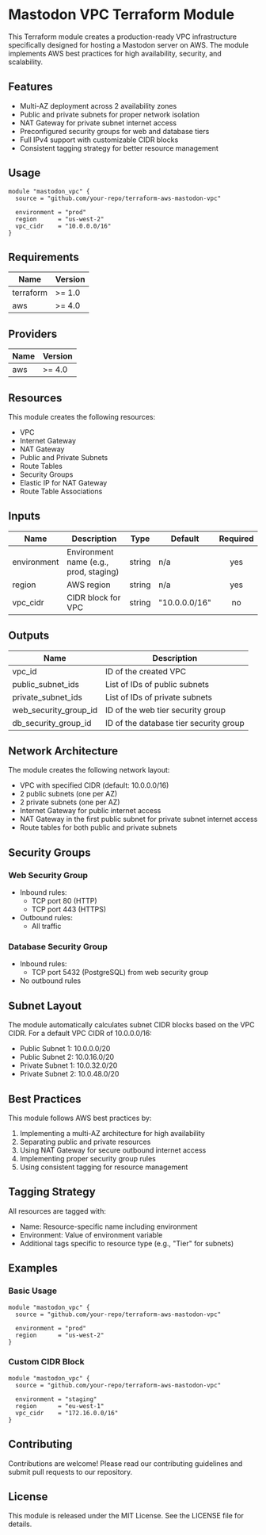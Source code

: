 # Mastodon VPC Terraform Module

This Terraform module creates a production-ready VPC infrastructure specifically designed for hosting a Mastodon server on AWS. The module implements AWS best practices for high availability, security, and scalability.

## Features

- Multi-AZ deployment across 2 availability zones
- Public and private subnets for proper network isolation
- NAT Gateway for private subnet internet access
- Preconfigured security groups for web and database tiers
- Full IPv4 support with customizable CIDR blocks
- Consistent tagging strategy for better resource management

## Usage

```hcl
module "mastodon_vpc" {
  source = "github.com/your-repo/terraform-aws-mastodon-vpc"

  environment = "prod"
  region      = "us-west-2"
  vpc_cidr    = "10.0.0.0/16"
}
```

## Requirements

| Name | Version |
|------|---------|
| terraform | >= 1.0 |
| aws | >= 4.0 |

## Providers

| Name | Version |
|------|---------|
| aws | >= 4.0 |

## Resources

This module creates the following resources:

- VPC
- Internet Gateway
- NAT Gateway
- Public and Private Subnets
- Route Tables
- Security Groups
- Elastic IP for NAT Gateway
- Route Table Associations

## Inputs

| Name | Description | Type | Default | Required |
|------|-------------|------|---------|:--------:|
| environment | Environment name (e.g., prod, staging) | string | n/a | yes |
| region | AWS region | string | n/a | yes |
| vpc_cidr | CIDR block for VPC | string | "10.0.0.0/16" | no |

## Outputs

| Name | Description |
|------|-------------|
| vpc_id | ID of the created VPC |
| public_subnet_ids | List of IDs of public subnets |
| private_subnet_ids | List of IDs of private subnets |
| web_security_group_id | ID of the web tier security group |
| db_security_group_id | ID of the database tier security group |

## Network Architecture

The module creates the following network layout:

- VPC with specified CIDR (default: 10.0.0.0/16)
- 2 public subnets (one per AZ)
- 2 private subnets (one per AZ)
- Internet Gateway for public internet access
- NAT Gateway in the first public subnet for private subnet internet access
- Route tables for both public and private subnets

## Security Groups

### Web Security Group
- Inbound rules:
  - TCP port 80 (HTTP)
  - TCP port 443 (HTTPS)
- Outbound rules:
  - All traffic

### Database Security Group
- Inbound rules:
  - TCP port 5432 (PostgreSQL) from web security group
- No outbound rules

## Subnet Layout

The module automatically calculates subnet CIDR blocks based on the VPC CIDR. For a default VPC CIDR of 10.0.0.0/16:

- Public Subnet 1: 10.0.0.0/20
- Public Subnet 2: 10.0.16.0/20
- Private Subnet 1: 10.0.32.0/20
- Private Subnet 2: 10.0.48.0/20

## Best Practices

This module follows AWS best practices by:

1. Implementing a multi-AZ architecture for high availability
2. Separating public and private resources
3. Using NAT Gateway for secure outbound internet access
4. Implementing proper security group rules
5. Using consistent tagging for resource management

## Tagging Strategy

All resources are tagged with:

- Name: Resource-specific name including environment
- Environment: Value of environment variable
- Additional tags specific to resource type (e.g., "Tier" for subnets)

## Examples

### Basic Usage

```hcl
module "mastodon_vpc" {
  source = "github.com/your-repo/terraform-aws-mastodon-vpc"

  environment = "prod"
  region      = "us-west-2"
}
```

### Custom CIDR Block

```hcl
module "mastodon_vpc" {
  source = "github.com/your-repo/terraform-aws-mastodon-vpc"

  environment = "staging"
  region      = "eu-west-1"
  vpc_cidr    = "172.16.0.0/16"
}
```

## Contributing

Contributions are welcome! Please read our contributing guidelines and submit pull requests to our repository.

## License

This module is released under the MIT License. See the LICENSE file for details.